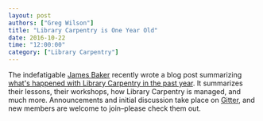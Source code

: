 ```yaml
---
layout: post
authors: ["Greg Wilson"]
title: "Library Carpentry is One Year Old"
date: 2016-10-22
time: "12:00:00"
category: ["Library Carpentry"]
---
```


The indefatigable [James Baker](https://twitter.com/j_w_baker)
recently wrote a blog post summarizing
[what's happened with Library Carpentry in the past year](https://cradledincaricature.com/2016/10/06/library-carpentry-where-we-are-nearly-1-year-on/).
It summarizes their lessons,
their workshops,
how Library Carpentry is managed,
and much more.
Announcements and initial discussion take place on [Gitter](https://gitter.im/weaverbel/LibraryCarpentry),
and new members are welcome to join–please check them out.

